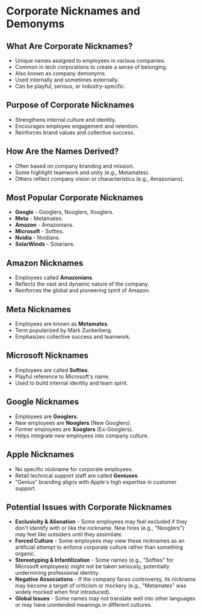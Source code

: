 # Corporate Nicknames and Demonyms

## What Are Corporate Nicknames?

- Unique names assigned to employees in various companies.
- Common in tech corporations to create a sense of belonging.
- Also known as company demonyms.
- Used internally and sometimes externally.
- Can be playful, serious, or industry-specific.

## Purpose of Corporate Nicknames

- Strengthens internal culture and identity.
- Encourages employee engagement and retention.
- Reinforces brand values and collective success.

## How Are the Names Derived?

- Often based on company branding and mission.
- Some highlight teamwork and unity (e.g., Metamates).
- Others reflect company vision or characteristics (e.g., Amazonians).

## Most Popular Corporate Nicknames

- **Google** - Googlers, Nooglers, Xooglers.
- **Meta** - Metamates.
- **Amazon** - Amazonians.
- **Microsoft** - Softies.
- **Nvidia** - Nvidians.
- **SolarWinds** - Solarians.

## Amazon Nicknames

- Employees called **Amazonians**.
- Reflects the vast and dynamic nature of the company.
- Reinforces the global and pioneering spirit of Amazon.

## Meta Nicknames

- Employees are known as **Metamates**.
- Term popularized by Mark Zuckerberg.
- Emphasizes collective success and teamwork.

## Microsoft Nicknames

- Employees are called **Softies**.
- Playful reference to Microsoft's name.
- Used to build internal identity and team spirit.

## Google Nicknames

- Employees are **Googlers**.
- New employees are **Nooglers** (New Googlers).
- Former employees are **Xooglers** (Ex-Googlers).
- Helps integrate new employees into company culture.

## Apple Nicknames

- No specific nickname for corporate employees.
- Retail technical support staff are called **Geniuses**.
- "Genius" branding aligns with Apple's high expertise in customer support.

## Potential Issues with Corporate Nicknames

- **Exclusivity & Alienation** - Some employees may feel excluded if they don't identify with or like the nickname. New hires (e.g., "Nooglers") may feel like outsiders until they assimilate.
- **Forced Culture** - Some employees may view these nicknames as an artificial attempt to enforce corporate culture rather than something organic.
- **Stereotyping & Infantilization** - Some names (e.g., "Softies" for Microsoft employees) might not be taken seriously, potentially undermining professional identity.
- **Negative Associations** - If the company faces controversy, its nickname may become a target of criticism or mockery (e.g., "Metamates" was widely mocked when first introduced).
- **Global Issues** - Some names may not translate well into other languages or may have unintended meanings in different cultures.

